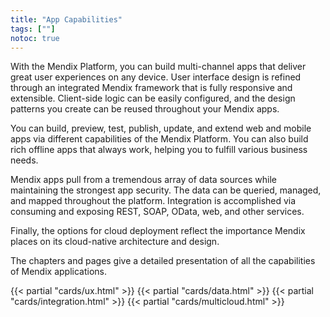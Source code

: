 ```yaml
---
title: "App Capabilities"
tags: [""]
notoc: true
---
```


With the Mendix Platform, you can build multi-channel apps that deliver great user experiences on any device. User interface design is refined through an integrated Mendix framework that is fully responsive and extensible. Client-side logic can be easily configured, and the design patterns you create can be reused throughout your Mendix apps.

You can build, preview, test, publish, update, and extend web and mobile apps via different capabilities of the Mendix Platform. You can also build rich offline apps that always work, helping you to fulfill various business needs.

Mendix apps pull from a tremendous array of data sources while maintaining the strongest app security. The data can be queried, managed, and mapped throughout the platform. Integration is accomplished via consuming and exposing REST, SOAP, OData, web, and other services.

Finally, the options for cloud deployment reflect the importance Mendix places on its cloud-native architecture and design.

The chapters and pages give a detailed presentation of all the capabilities of Mendix applications.

{{< partial "cards/ux.html" >}}
{{< partial "cards/data.html" >}}
{{< partial "cards/integration.html" >}}
{{< partial "cards/multicloud.html" >}}
